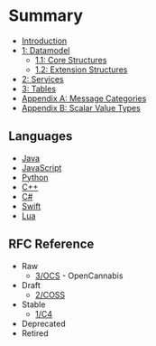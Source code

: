 # Summary

* [Introduction](README.md)
* [1: Datamodel](3/1-Datamodel.md)
    * [1.1: Core Structures](3/2-Core-Structures.md)
    * [1.2: Extension Structures](3/3-Extension-Structures.md)
* [2: Services](3/4-Services.md)
* [3: Tables](3/5-Tables.md)
* [Appendix A: Message Categories](3/XA-Message-Categories.md)
* [Appendix B: Scalar Value Types](3/XB-Scalar-Value-Types.md)

## Languages

* [Java](https://github.com/OpenCannabis/Java)
* [JavaScript](https://github.com/OpenCannabis/JS)
* [Python](https://github.com/OpenCannabis/Python)
* [C++](https://github.com/OpenCannabis/cpp)
* [C#](https://github.com/OpenCannabis/CSharp)
* [Swift](https://github.com/OpenCannabis/Swift)
* [Lua](https://github.com/OpenCannabis/Lua)

## RFC Reference

* Raw
  * [3/OCS](3/README.md) - OpenCannabis
* Draft
  * [2/COSS](2/README.md)
* Stable
  * [1/C4](1/README.md)
* Deprecated
* Retired
